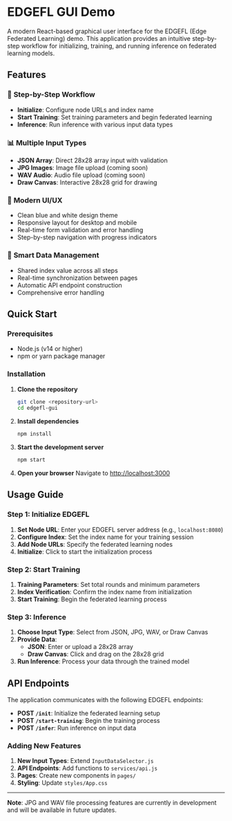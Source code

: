 # EDGEFL GUI Demo

A modern React-based graphical user interface for the EDGEFL (Edge Federated Learning) demo. This application provides an intuitive step-by-step workflow for initializing, training, and running inference on federated learning models.

## Features

### 🔧 **Step-by-Step Workflow**
- **Initialize**: Configure node URLs and index name
- **Start Training**: Set training parameters and begin federated learning
- **Inference**: Run inference with various input data types

### 📊 **Multiple Input Types**
- **JSON Array**: Direct 28x28 array input with validation
- **JPG Images**: Image file upload (coming soon)
- **WAV Audio**: Audio file upload (coming soon)
- **Draw Canvas**: Interactive 28x28 grid for drawing

### 🎨 **Modern UI/UX**
- Clean blue and white design theme
- Responsive layout for desktop and mobile
- Real-time form validation and error handling
- Step-by-step navigation with progress indicators

### 🔄 **Smart Data Management**
- Shared index value across all steps
- Real-time synchronization between pages
- Automatic API endpoint construction
- Comprehensive error handling

## Quick Start

### Prerequisites
- Node.js (v14 or higher)
- npm or yarn package manager

### Installation

1. **Clone the repository**
   ```bash
   git clone <repository-url>
   cd edgefl-gui
   ```

2. **Install dependencies**
   ```bash
   npm install
   ```

3. **Start the development server**
   ```bash
   npm start
   ```

4. **Open your browser**
   Navigate to [http://localhost:3000](http://localhost:3000)

## Usage Guide

### Step 1: Initialize EDGEFL
1. **Set Node URL**: Enter your EDGEFL server address (e.g., `localhost:8080`)
2. **Configure Index**: Set the index name for your training session
3. **Add Node URLs**: Specify the federated learning nodes
4. **Initialize**: Click to start the initialization process

### Step 2: Start Training
1. **Training Parameters**: Set total rounds and minimum parameters
2. **Index Verification**: Confirm the index name from initialization
3. **Start Training**: Begin the federated learning process

### Step 3: Inference
1. **Choose Input Type**: Select from JSON, JPG, WAV, or Draw Canvas
2. **Provide Data**: 
   - **JSON**: Enter or upload a 28x28 array
   - **Draw Canvas**: Click and drag on the 28x28 grid
3. **Run Inference**: Process your data through the trained model

## API Endpoints

The application communicates with the following EDGEFL endpoints:

- **POST `/init`**: Initialize the federated learning setup
- **POST `/start-training`**: Begin the training process
- **POST `/infer`**: Run inference on input data

### Adding New Features

1. **New Input Types**: Extend `InputDataSelector.js`
2. **API Endpoints**: Add functions to `services/api.js`
3. **Pages**: Create new components in `pages/`
4. **Styling**: Update `styles/App.css`


---

**Note**: JPG and WAV file processing features are currently in development and will be available in future updates.